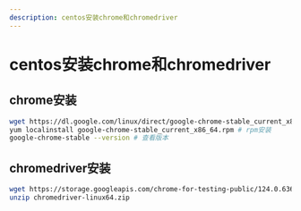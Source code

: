 ```yaml
---
description: centos安装chrome和chromedriver
---
```


# centos安装chrome和chromedriver

## chrome安装

```bash
wget https://dl.google.com/linux/direct/google-chrome-stable_current_x86_64.rpm # 下载 rpm
yum localinstall google-chrome-stable_current_x86_64.rpm # rpm安装
google-chrome-stable --version # 查看版本
```

## chromedriver安装

```bash
wget https://storage.googleapis.com/chrome-for-testing-public/124.0.6367.207/linux64/chromedriver-linux64.zip # 版本和chrome版本对应
unzip chromedriver-linux64.zip
```
